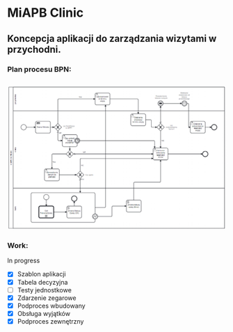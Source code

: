 # MiAPB Clinic

## Koncepcja aplikacji do zarządzania wizytami w przychodni.

### Plan procesu BPN:
![donechyba](image-1.png)
 ---------

### Work:
In progress
 - [x] Szablon aplikacji
 - [x] Tabela decyzyjna
 - [ ] Testy jednostkowe
 - [x] Zdarzenie zegarowe
 - [x] Podproces wbudowany
 - [x] Obsługa wyjątków
 - [x] Podproces zewnętrzny 